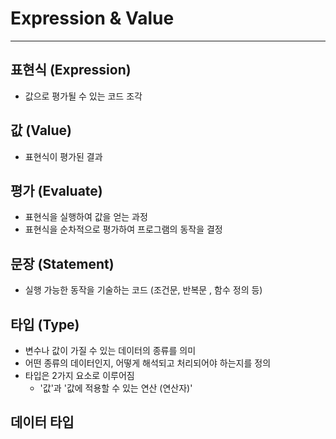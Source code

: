 # Expression & Value


---
## 표현식 (Expression)
- 값으로 평가될 수 있는 코드 조각

## 값 (Value)
- 표현식이 평가된 결과

## 평가 (Evaluate)
- 표현식을 실행하여 값을 얻는 과정
- 표현식을 순차적으로 평가하여 프로그램의 동작을 결정

## 문장 (Statement)
- 실행 가능한 동작을 기술하는 코드 (조건문, 반복문 , 함수 정의 등)

## 타입 (Type)
- 변수나 값이 가질 수 있는 데이터의 종류를 의미
- 어떤 종류의 데이터인지, 어떻게 해석되고 처리되어야 하는지를 정의
- 타입은 2가지 요소로 이루어짐
  - '값'과 '값에 적용할 수 있는 연산 (연산자)'

## 데이터 타입